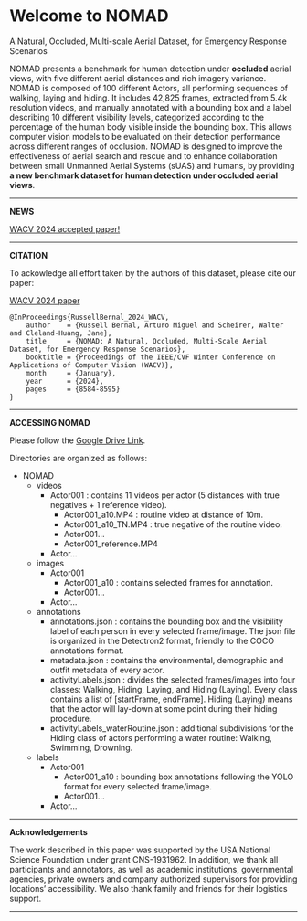 # Welcome to NOMAD
A Natural, Occluded, Multi-scale Aerial Dataset, for Emergency Response Scenarios


NOMAD presents a benchmark for human detection under **occluded** aerial views, with five different aerial distances and rich imagery variance. NOMAD is composed of 100 different Actors, all performing sequences of walking, laying and hiding. It includes 42,825 frames, extracted from 5.4k resolution videos, and manually annotated with a bounding box and a label describing 10 different visibility levels, categorized according to the percentage of the human body visible inside the bounding box. This allows computer vision models to be evaluated on their detection performance across different ranges of occlusion. NOMAD is designed to improve the effectiveness of aerial search and rescue and to enhance collaboration between  small Unmanned Aerial Systems (sUAS) and humans, by providing **a new benchmark dataset for human detection under occluded aerial views**.

<hr>

>
__NEWS__
>
>>
[WACV 2024 accepted paper!](https://openaccess.thecvf.com/content/WACV2024/html/Bernal_NOMAD_A_Natural_Occluded_Multi-Scale_Aerial_Dataset_for_Emergency_Response_WACV_2024_paper.html)
>>

<hr>

>
__CITATION__
>

To ackowledge all effort taken by the authors of this dataset, please cite our paper:

[WACV 2024 paper](https://openaccess.thecvf.com/content/WACV2024/html/Bernal_NOMAD_A_Natural_Occluded_Multi-Scale_Aerial_Dataset_for_Emergency_Response_WACV_2024_paper.html)

```
@InProceedings{RussellBernal_2024_WACV,
    author    = {Russell Bernal, Arturo Miguel and Scheirer, Walter and Cleland-Huang, Jane},
    title     = {NOMAD: A Natural, Occluded, Multi-Scale Aerial Dataset, for Emergency Response Scenarios},
    booktitle = {Proceedings of the IEEE/CVF Winter Conference on Applications of Computer Vision (WACV)},
    month     = {January},
    year      = {2024},
    pages     = {8584-8595}
}
```

<hr>

>
__ACCESSING NOMAD__
>
Please follow the [Google Drive Link](https://drive.google.com/drive/folders/1zRiOzedR-PzO1bps5I1vb6jtVoQHFWzg?usp=share_link).

Directories are organized as follows:
- NOMAD
    - videos
        - Actor001 : contains 11 videos per actor (5 distances with true negatives + 1 reference video).
            - Actor001_a10.MP4 : routine video at distance of 10m.
            - Actor001_a10_TN.MP4 : true negative of the routine video.
            - Actor001...
            - Actor001_reference.MP4
        - Actor... 
    - images
        - Actor001
            - Actor001_a10 : contains selected frames for annotation.
            - Actor001...
        - Actor...
    - annotations
        - annotations.json : contains the bounding box and the visibility label of each person in every selected frame/image.  The json file is organized in the Detectron2 format, friendly to the COCO annotations format.
        - metadata.json : contains the environmental, demographic and outfit metadata of every actor.
        - activityLabels.json : divides the selected frames/images into four classes: Walking, Hiding, Laying, and Hiding (Laying).  Every class contains a list of [startFrame, endFrame]. Hiding (Laying) means that the actor will lay-down at some point during their hiding procedure.
        - activityLabels_waterRoutine.json : additional subdivisions for the Hiding class of actors performing a water routine: Walking, Swimming, Drowning.
    - labels
        - Actor001
            - Actor001_a10 : bounding box annotations following the YOLO format for every selected frame/image.
            - Actor001...
        - Actor...

<hr>

>
__Acknowledgements__
>
The work described in this paper was supported by the USA National Science Foundation under grant CNS-1931962. In addition, we thank all participants and annotators, as well as academic institutions, governmental agencies, private owners and company authorized supervisors for providing locations’ accessibility. We also thank family and friends for their logistics support.

<hr>
